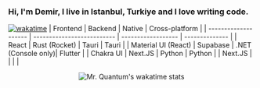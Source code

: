 ### Hi, I'm Demir, I live in Istanbul, Turkiye and I love writing code.
[![wakatime](https://wakatime.com/badge/user/0d89d581-d4f6-44ab-8ad2-18581c59286b.svg)](https://wakatime.com/@0d89d581-d4f6-44ab-8ad2-18581c59286b)
| Frontend              | Backend                    | Native             | Cross-platform |
| --------------------  | -------------------------- | ------------------ | -------------- |
| React                 | Rust (Rocket)              | Tauri              | Tauri          |
| Material UI (React)   | Supabase                   | .NET (Console only)| Flutter        |
| Chakra UI             | Next.JS                    | Python             | Python         |
| Next.JS               |                            |                    |                |
<div align="center">

![Mr. Quantum's wakatime stats](https://github-readme-stats.vercel.app/api/wakatime?username=mrquantumoff&theme=transparent&langs_count=8)
</div>